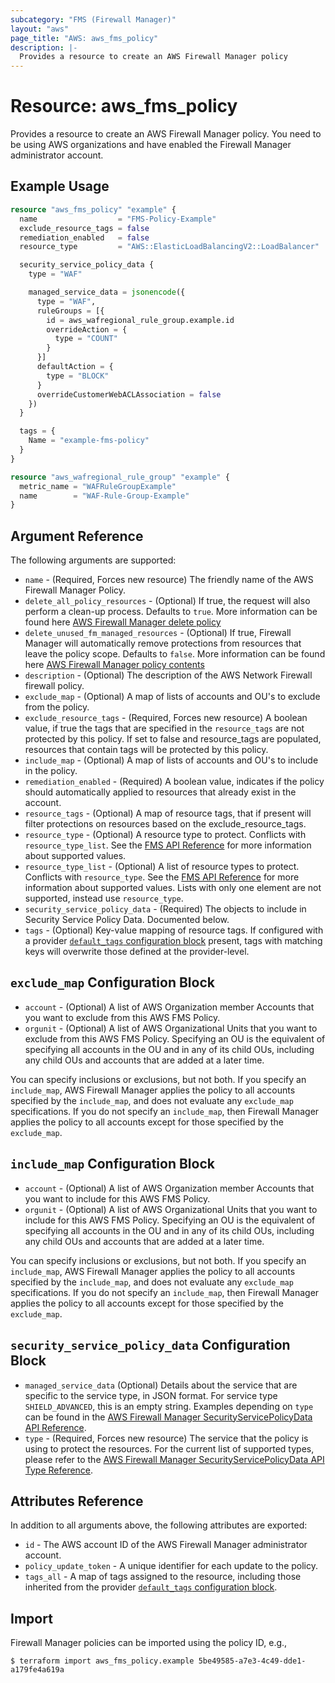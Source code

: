 ```yaml
---
subcategory: "FMS (Firewall Manager)"
layout: "aws"
page_title: "AWS: aws_fms_policy"
description: |-
  Provides a resource to create an AWS Firewall Manager policy
---
```


# Resource: aws_fms_policy

Provides a resource to create an AWS Firewall Manager policy. You need to be using AWS organizations and have enabled the Firewall Manager administrator account.

## Example Usage

```terraform
resource "aws_fms_policy" "example" {
  name                  = "FMS-Policy-Example"
  exclude_resource_tags = false
  remediation_enabled   = false
  resource_type         = "AWS::ElasticLoadBalancingV2::LoadBalancer"

  security_service_policy_data {
    type = "WAF"

    managed_service_data = jsonencode({
      type = "WAF",
      ruleGroups = [{
        id = aws_wafregional_rule_group.example.id
        overrideAction = {
          type = "COUNT"
        }
      }]
      defaultAction = {
        type = "BLOCK"
      }
      overrideCustomerWebACLAssociation = false
    })
  }

  tags = {
    Name = "example-fms-policy"
  }
}

resource "aws_wafregional_rule_group" "example" {
  metric_name = "WAFRuleGroupExample"
  name        = "WAF-Rule-Group-Example"
}
```

## Argument Reference

The following arguments are supported:

* `name` - (Required, Forces new resource) The friendly name of the AWS Firewall Manager Policy.
* `delete_all_policy_resources` - (Optional) If true, the request will also perform a clean-up process. Defaults to `true`. More information can be found here [AWS Firewall Manager delete policy](https://docs.aws.amazon.com/fms/2018-01-01/APIReference/API_DeletePolicy.html)
* `delete_unused_fm_managed_resources` - (Optional) If true, Firewall Manager will automatically remove protections from resources that leave the policy scope. Defaults to `false`. More information can be found here [AWS Firewall Manager policy contents](https://docs.aws.amazon.com/fms/2018-01-01/APIReference/API_Policy.html)
* `description` - (Optional) The description of the AWS Network Firewall firewall policy.
* `exclude_map` - (Optional) A map of lists of accounts and OU's to exclude from the policy.
* `exclude_resource_tags` - (Required, Forces new resource) A boolean value, if true the tags that are specified in the `resource_tags` are not protected by this policy. If set to false and resource_tags are populated, resources that contain tags will be protected by this policy.
* `include_map` - (Optional) A map of lists of accounts and OU's to include in the policy.
* `remediation_enabled` - (Required) A boolean value, indicates if the policy should automatically applied to resources that already exist in the account.
* `resource_tags` - (Optional) A map of resource tags, that if present will filter protections on resources based on the exclude_resource_tags.
* `resource_type` - (Optional) A resource type to protect. Conflicts with `resource_type_list`. See the [FMS API Reference](https://docs.aws.amazon.com/fms/2018-01-01/APIReference/API_Policy.html#fms-Type-Policy-ResourceType) for more information about supported values.
* `resource_type_list` - (Optional) A list of resource types to protect. Conflicts with `resource_type`. See the [FMS API Reference](https://docs.aws.amazon.com/fms/2018-01-01/APIReference/API_Policy.html#fms-Type-Policy-ResourceType) for more information about supported values. Lists with only one element are not supported, instead use `resource_type`.
* `security_service_policy_data` - (Required) The objects to include in Security Service Policy Data. Documented below.
* `tags` - (Optional) Key-value mapping of resource tags. If configured with a provider [`default_tags` configuration block](https://registry.terraform.io/providers/hashicorp/aws/latest/docs#default_tags-configuration-block) present, tags with matching keys will overwrite those defined at the provider-level.

## `exclude_map` Configuration Block

* `account` - (Optional) A list of AWS Organization member Accounts that you want to exclude from this AWS FMS Policy.
* `orgunit` - (Optional) A list of AWS Organizational Units that you want to exclude from this AWS FMS Policy. Specifying an OU is the equivalent of specifying all accounts in the OU and in any of its child OUs, including any child OUs and accounts that are added at a later time.

You can specify inclusions or exclusions, but not both. If you specify an `include_map`, AWS Firewall Manager applies the policy to all accounts specified by the `include_map`, and does not evaluate any `exclude_map` specifications. If you do not specify an `include_map`, then Firewall Manager applies the policy to all accounts except for those specified by the `exclude_map`.

## `include_map` Configuration Block

* `account` - (Optional) A list of AWS Organization member Accounts that you want to include for this AWS FMS Policy.
* `orgunit` - (Optional) A list of AWS Organizational Units that you want to include for this AWS FMS Policy. Specifying an OU is the equivalent of specifying all accounts in the OU and in any of its child OUs, including any child OUs and accounts that are added at a later time.

You can specify inclusions or exclusions, but not both. If you specify an `include_map`, AWS Firewall Manager applies the policy to all accounts specified by the `include_map`, and does not evaluate any `exclude_map` specifications. If you do not specify an `include_map`, then Firewall Manager applies the policy to all accounts except for those specified by the `exclude_map`.

## `security_service_policy_data` Configuration Block

* `managed_service_data` (Optional) Details about the service that are specific to the service type, in JSON format. For service type `SHIELD_ADVANCED`, this is an empty string. Examples depending on `type` can be found in the [AWS Firewall Manager SecurityServicePolicyData API Reference](https://docs.aws.amazon.com/fms/2018-01-01/APIReference/API_SecurityServicePolicyData.html).
* `type` - (Required, Forces new resource) The service that the policy is using to protect the resources. For the current list of supported types, please refer to the [AWS Firewall Manager SecurityServicePolicyData API Type Reference](https://docs.aws.amazon.com/fms/2018-01-01/APIReference/API_SecurityServicePolicyData.html#fms-Type-SecurityServicePolicyData-Type).

## Attributes Reference

In addition to all arguments above, the following attributes are exported:

* `id` - The AWS account ID of the AWS Firewall Manager administrator account.
* `policy_update_token` - A unique identifier for each update to the policy.
* `tags_all` - A map of tags assigned to the resource, including those inherited from the provider [`default_tags` configuration block](https://registry.terraform.io/providers/hashicorp/aws/latest/docs#default_tags-configuration-block).

## Import

Firewall Manager policies can be imported using the policy ID, e.g.,

```
$ terraform import aws_fms_policy.example 5be49585-a7e3-4c49-dde1-a179fe4a619a
```
